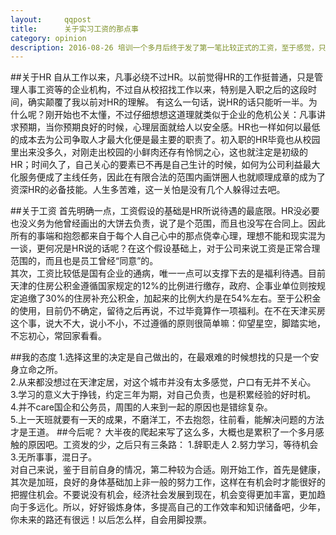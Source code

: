 ```yaml
---
layout:     qqpost
title:      关于实习工资的那点事
category: opinion
description: 2016-08-26 培训一个多月后终于发了第一笔比较正式的工资，至于感觉，只能说痛并快乐着吧。
---
```


##关于HR
  自从工作以来，凡事必绕不过HR。以前觉得HR的工作挺普通，只是管理人事工资等的企业机构，不过自从校招找工作以来，特别是入职之后的这段时间，确实颠覆了我以前对HR的理解。
  有这么一句话，说HR的话只能听一半。为什么呢？刚开始也不太懂，不过仔细想想这道理就类似于企业的危机公关：凡事讲求预期，当你预期良好的时候，心理层面就给人以安全感。HR也一样如何以最低的成本去为公司争取人才最大化便是最主要的职责了。初入职的HR毕竟也从校园里出来没多久，对刚走出校园的小鲜肉还存有怜悯之心，这也就注定是初级的HR；时间久了，自己关心的要素已不再是自己生计的时候，如何为公司利益最大化服务便成了主线任务，因此在有限合法的范围内画饼圈人也就顺理成章的成为了资深HR的必备技能。人生多苦难，这一关怕是没有几个人躲得过去吧。

##关于工资
  首先明确一点，工资假设的基础是HR所说待遇的最底限。HR没必要也没义务为他曾经画出的大饼去负责，说了是个范围，而且也没写在合同上。因此所有的事端和抱怨都来自于每个人自己心中的那点侥幸心理，理想不能和现实混为一谈，更何况是HR说的话呢？在这个假设基础上，对于公司来说工资是正常合理范围的，而且也是员工曾经“同意”的。  
  其次，工资比较低是国有企业的通病，唯一一点可以支撑下去的是福利待遇。目前天津的住房公积金遵循国家规定的12%的比例进行缴存，政府、企事业单位则按规定追缴了30%的住房补充公积金，加起来的比例大约是在54%左右。至于公积金的使用，目前仍不确定，留待之后再说，不过毕竟算作一项福利。在不在天津买房这个事，说大不大，说小不小，不过遵循的原则很简单嘛：仰望星空，脚踏实地，不忘初心，常回家看看。

##我的态度
   1.选择这里的决定是自己做出的，在最艰难的时候想找的只是一个安身立命之所。  
   2.从来都没想过在天津定居，对这个城市并没有太多感觉，户口有无并不关心。  
   3.学习的意义大于挣钱，约定三年为期，对自己负责，也是积累经验的好时机。  
   4.并不care国企和公务员，周围的人来到一起的原因也是错综复杂。  
   5.上一天班就要有一天的成果，不磨洋工，不去抱怨，往前看，能解决问题的方法才是王道。
##今后呢？
  大半夜的爬起来写了这么多，大概也是累积了一个多月感触的原因吧。工资发的少，之后只有三条路：
   1.辞职走人  2.努力学习，等待机会   3.无所事事，混日子。  
  对自己来说，鉴于目前自身的情况，第二种较为合适。刚开始工作，首先是健康，其次是加班，良好的身体基础加上非一般的努力工作，这样在有机会时才能很好的把握住机会。不要说没有机会，经济社会发展到现在，机会变得更加丰富，更加趋向于多远化。所以，好好锻炼身体，多提高自己的工作效率和知识储备吧，少年，你未来的路还有很远！以后怎么样，自会用脚投票。


